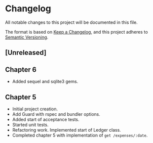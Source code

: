 # Changelog

All notable changes to this project will be documented in this file.

The format is based on [Keep a Changelog](https://keepachangelog.com/en/1.0.0/),
and this project adheres to [Semantic Versioning](https://semver.org/spec/v2.0.0.html).

## [Unreleased]

## Chapter 6

- Added sequel and sqlite3 gems.

## Chapter 5

- Initial project creation.
- Add Guard with rspec and bundler options.
- Added start of acceptance tests.
- Started unit tests.
- Refactoring work. Implemented start of Ledger class.
- Completed chapter 5 with implementation of `get /expenses/:date`.
